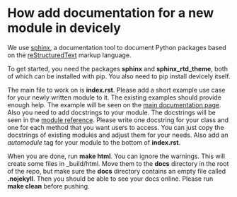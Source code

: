 # How add documentation for a new module in devicely

We use [sphinx](https://www.sphinx-doc.org/en/master/index.html), a documentation tool to document Python packages based on the [reStructuredText](https://www.sphinx-doc.org/en/master/usage/restructuredtext/index.html) markup language.

To get started, you need the packages **sphinx** and **sphinx_rtd_theme**, both of which can be installed with pip. You also need to pip install devicely itself. 

The main file to work on is **index.rst**. Please add a short example use case for your newly written module to it. The existing examples should provide enough help. The example will be seen on the [main documentation page](https://hpi-dhc.github.io/devicely/index.html).
Also you need to add docstrings to your module. The docstrings will be seen in the [module reference](https://hpi-dhc.github.io/devicely/index.html#module-reference). Please write one docstring for your class and one for each method that you want users to access. You can just copy the docstrings of existing modules and adjust them for your needs. Also add an *automodule* tag for your module to the bottom of **index.rst**.

When you are done, run **make html**. You can ignore the warnings. This will create some files in _build/html. Move them to the **docs** directory in the root of the repo, but make sure the **docs** directory contains an empty file called **.nojekyll**. Then you should be able to see your docs online. Please run **make clean** before pushing.